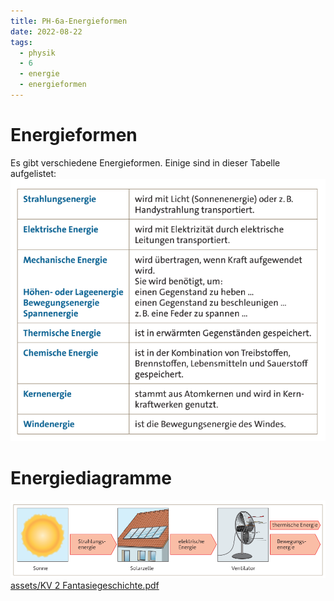 ```yaml
---
title: PH-6a-Energieformen
date: 2022-08-22
tags:
  - physik
  - 6
  - energie
  - energieformen
---
```


# Energieformen

Es gibt verschiedene Energieformen. Einige sind in dieser Tabelle aufgelistet:
![assets/Pasted image 20220822121328.png](assets/Pasted%20image%2020220822121328.png)

# Energiediagramme

![assets/Pasted image 20220822121435.png](assets/Pasted%20image%2020220822121435.png)
[assets/KV 2 Fantasiegeschichte.pdf](assets/KV%202%20Fantasiegeschichte.pdf)
